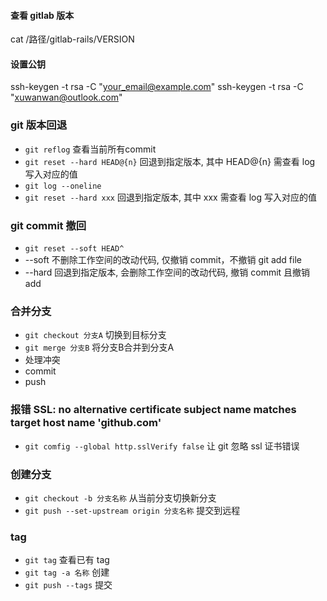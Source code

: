 #### 查看 gitlab 版本
  cat /路径/gitlab-rails/VERSION

#### 设置公钥
ssh-keygen -t rsa -C "your_email@example.com"
ssh-keygen -t rsa -C "xuwanwan@outlook.com"

### git 版本回退
 - ``` git reflog ``` 查看当前所有commit
 - ``` git reset --hard HEAD@{n} ``` 回退到指定版本, 其中 HEAD@{n} 需查看 log 写入对应的值
 - ``` git log --oneline ```
 - ``` git reset --hard xxx ``` 回退到指定版本, 其中 xxx 需查看 log 写入对应的值

### git commit 撤回
 - ``` git reset --soft HEAD^ ```
  - --soft 不删除工作空间的改动代码, 仅撤销 commit，不撤销 git add file
  - --hard 回退到指定版本, 会删除工作空间的改动代码, 撤销 commit 且撤销 add

### 合并分支
  - ``` git checkout 分支A ``` 切换到目标分支
  - ``` git merge 分支B ``` 将分支B合并到分支A
  - 处理冲突
  - commit
  - push

### 报错 SSL: no alternative certificate subject name matches target host name 'github.com'
  - ``` git comfig --global http.sslVerify false ``` 让 git 忽略 ssl 证书错误

### 创建分支
  - ``` git checkout -b 分支名称 ``` 从当前分支切换新分支
  - ``` git push --set-upstream origin 分支名称 ``` 提交到远程

### tag
  - ``` git tag ``` 查看已有 tag
  - ``` git tag -a 名称 ``` 创建
  - ``` git push --tags ``` 提交
